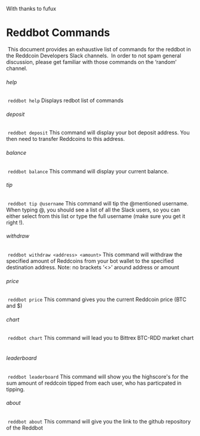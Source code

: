 With thanks to fufux

# Reddbot Commands
​
This document provides an exhaustive list of commands for the reddbot in the Reddcoin Developers Slack channels.
​
In order to not spam general discussion, please get familiar with those commands on the ‘random’ channel.
​
###### help
​
` reddbot help ` Displays redbot list of commands
​
###### deposit
​
` reddbot deposit ` This command will display your bot deposit address. You then need to transfer Reddcoins to this address.
​
###### balance
​
` reddbot balance ` This command will display your current balance.
​
###### tip
​
` reddbot tip @username ` This command will tip the @mentioned username. When typing @, you should see a list of all the Slack users, so you can either select from this list or type the full username (make sure you get it right !).
​
###### withdraw
​
` reddbot withdraw <address> <amount> ` This command will withdraw the specified amount of Reddcoins from your bot wallet to the specified destination address.
Note: no brackets ‘<>’ around address or amount
​
###### price
​
` reddbot price ` This command gives you the current Reddcoin price (BTC and $)
​
###### chart
​
` reddbot chart ` This command will lead you to Bittrex BTC-RDD market chart
​
######  leaderboard 
​
` reddbot leaderboard ` This command will show you the highscore's for the sum amount of reddcoin tipped from each user, who has particpated in tipping.
​
###### about
​
` reddbot about ` This command will give you the link to the github repository of the Reddbot
